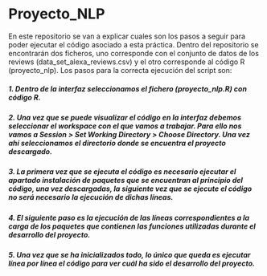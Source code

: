 # Proyecto_NLP
En este repositorio se van a explicar cuales son los pasos a seguir para poder ejecutar el código asociado a esta práctica. Dentro del repositorio se encontrarán dos ficheros, uno corresponde con el conjunto de datos de los reviews (data_set_alexa_reviews.csv) y el otro corresponde al código R (proyecto_nlp). Los pasos para la correcta ejecución del script son:

  ##### 1. Dentro de la interfaz seleccionamos el fichero (proyecto_nlp.R) con código R.
  ##### 2. Una vez que se puede visualizar el código en la interfaz debemos seleccionar el workspace con el que vamos a trabajar. Para ello nos vamos a Session > Set Working                Directory > Choose Directory. Una vez ahí seleccionamos el directorio donde se encuentra el proyecto descargado.
  ##### 3. La primera vez que se ejecuta el código es necesario ejecutar el apartado instalación de paquetes que se encuentran al principio del código, una vez descargadas, la siguiente vez que se ejecute el código no será necesario la ejecución de dichas líneas.
  ##### 4. El siguiente paso es la ejecución de las líneas correspondientes a la carga de los paquetes que contienen las funciones utilizadas durante el desarrollo del proyecto.
  ##### 5. Una vez que se ha inicializados todo, lo único que queda es ejecutar línea por línea el código para ver cuál ha sido el desarrollo del proyecto.
